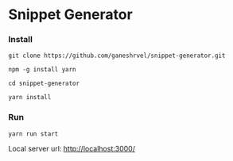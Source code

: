 # Snippet Generator

### Install
```shell
git clone https://github.com/ganeshrvel/snippet-generator.git

npm -g install yarn

cd snippet-generator

yarn install
```

### Run
```shell
yarn run start
```

Local server url: [http://localhost:3000/](http://localhost:3000/)
